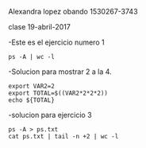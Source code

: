 Alexandra lopez obando 
1530267-3743	

clase 19-abril-2017


-Este es el ejercicio numero 1


``` 
ps -A | wc -l
```
-Solucion para mostrar 2 a la 4.
``` 
export VAR2=2
export TOTAL=$((VAR2*2*2*2))
echo ${TOTAL}
``` 

-solucion para ejercicio 3
``` 
ps -A > ps.txt
cat ps.txt | tail -n +2 | wc -l
``` 
